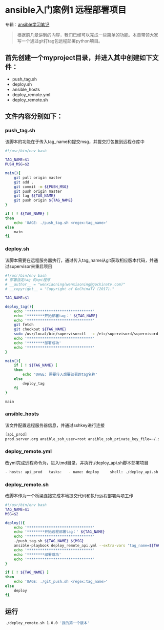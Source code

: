# ansible入门案例1 远程部署项目

专辑：[ansible学习笔记](/ansible/2017/08/14/album-study-notes)

> 根据前几章讲到的内容，我们已经可以完成一些简单的功能。本章带领大家写一个通过git打tag包远程部署python项目。

## 首先创建一个myproject目录，并进入其中创建如下文件：
- push_tag.sh
- deploy.sh
- ansible_hosts
- deploy_remote.yml
- deploy_remote.sh

## 文件内容分别如下：

### push_tag.sh

该脚本的功能在于传入tag_name和提交msg，并提交打包推到远程仓库中
```bash
#!/usr/bin/env bash

TAG_NAME=$1
PUSH_MSG=$2

main(){
    git pull origin master
    git add .
    git commit -m ${PUSH_MSG}
    git push origin master
    git tag ${TAG_NAME}
    git push origin ${TAG_NAME}
}

if [ ! ${TAG_NAME} ]
then
    echo 'UAGE: ./push_tag.sh <regex:tag_name>'
else
    main
fi
```

### deploy.sh

该脚本需要在远程服务器执行，通过传入tag_name从git获取相应版本代码，并通过supervisor来重启项目
```bash
#!/usr/bin/env bash
# 部署指定tag 的api程序
# __author__ = "wenxiaoning(wenxiaoning@gochinatv.com)"
# __copyright__ = "Copyright of GoChinaTV (2017)."

TAG_NAME=$1

deploy_tag(){
    echo '******************************'
    echo '********开始部署tag：' ${TAG_NAME}
    echo '******************************'
    git fetch
    git checkout ${TAG_NAME}
    sudo /usr/local/bin/supervisorctl  -c /etc/supervisord/supervisord.conf restart tmd
    echo '******************************'
    echo '********部署成功'
    echo '******************************'
}

main(){
    if [ ! ${TAG_NAME} ]
    then
        echo 'UAGE: 需要传入想要部署的tag名称'
    else
        deploy_tag
    fi
}

main

```
### ansible_hosts
该文件配置远程服务器信息，并通过sshkey进行连接
```bash
[api_prod]
prod.server.org ansible_ssh_user=root ansible_ssh_private_key_file=~/.ssh/sshkey.pem

```
### deploy_remote.yml
改yml完成远程命令为，进入tmd目录，并执行./deploy_api.sh脚本部署项目
```bash
- hosts: api_prod   tasks:   - name: deploy     shell: ./deploy_api.sh '{{tag_name}}'     args:       chdir: ~/tmd 
```
### deploy_remote.sh
改脚本作为一个桥梁连接完成本地提交代码和执行远程部署两项工作
```bash
#!/usr/bin/env bash
TAG_NAME=$1
MSG=$2

deploy(){
    echo '******************************'
    echo '********开始远程部署tag：' ${TAG_NAME}
    echo '******************************'
    ./push_tag.sh ${TAG_NAME} ${MSG}
    ansible-playbook deploy_remote_api.yml --extra-vars "tag_name=${TAG_NAME}" --inventory-file=ansible_hosts
    echo '******************************'
    echo '********部署成功'
    echo '******************************'
}

if [ ! ${TAG_NAME} ]
then
    echo 'UAGE: ./git_push.sh <regex:tag_name>'
else
    deploy
fi
```

## 运行
```bash
./deploy_remote.sh 1.0.0 '我的第一个版本'
```


